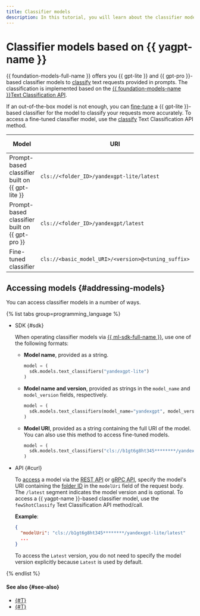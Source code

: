 ```yaml
---
title: Classifier models
description: In this tutorial, you will learn about the classifier models available in {{ foundation-models-name }}.
---
```


# Classifier models based on {{ yagpt-name }}

{{ foundation-models-full-name }} offers you {{ gpt-lite }} and {{ gpt-pro }}-based classifier models to [classify](./index.md) text requests provided in prompts. The classification is implemented based on the [{{ foundation-models-name }}Text Classification API](../../text-classification/api-ref/index.md).

If an out-of-the-box model is not enough, you can [fine-tune](../../operations/tuning/tune-classifiers.md) a {{ gpt-lite }}-based classifier for the model to classify your requests more accurately. To access a fine-tuned classifier model, use the [classify](../../text-classification/api-ref/TextClassification/classify.md) Text Classification API method.

| **Model** | **URI** | **[Operating modes](../generation/index.md#working-mode)** |
|---|---|---|
| Prompt-based classifier built on {{ gpt-lite }} | `cls://<folder_ID>/yandexgpt-lite/latest` | Synchronous |
| Prompt-based classifier built on {{ gpt-pro }} | `cls://<folder_ID>/yandexgpt/latest` | Synchronous |
| Fine-tuned classifier | `cls://<basic_model_URI>/<version>@<tuning_suffix>` | Synchronous |

## Accessing models {#addressing-models}

You can access classifier models in a number of ways.

{% list tabs group=programming_language %}

- SDK {#sdk}

  When operating classifier models via [{{ ml-sdk-full-name }}](../../sdk/index.md), use one of the following formats:

  * **Model name**, provided as a string.

      ```python
      model = (
        sdk.models.text_classifiers("yandexgpt-lite")
      )
      ```

  * **Model name and version**, provided as strings in the `model_name` and `model_version` fields, respectively.

      ```python
      model = (
        sdk.models.text_classifiers(model_name="yandexgpt", model_version="latest")
      )
      ```

  * **Model URI**, provided as a string containing the full URI of the model. You can also use this method to access fine-tuned models.

      ```python
      model = (
        sdk.models.text_classifiers("cls://b1gt6g8ht345********/yandexgpt/latest")
      )
      ```

- API {#curl}

  To [access](../../operations/classifier/readymade.md) a model via the [REST API](../../text-classification/api-ref/TextClassification/fewShotClassify.md) or [gRPC API](../../text-classification/api-ref/grpc/TextClassification/fewShotClassify.md), specify the model's URI containing the [folder ID](../../../resource-manager/operations/folder/get-id.md) in the `modelUri` field of the request body. The `/latest` segment indicates the model version and is optional. To access a {{ yagpt-name }}-based classifier model, use the `fewShotClassify` Text Classification API method/call.

  **Example**:

  ```json
  {
    "modelUri": "cls://b1gt6g8ht345********/yandexgpt-lite/latest"
    ...
  }
  ```

  To access the `Latest` version, you do not need to specify the model version explicitly because `Latest` is used by default.

{% endlist %}

#### See also {#see-also}

* [{#T}](../../operations/classifier/readymade.md)
* [{#T}](../../operations/classifier/additionally-trained.md)